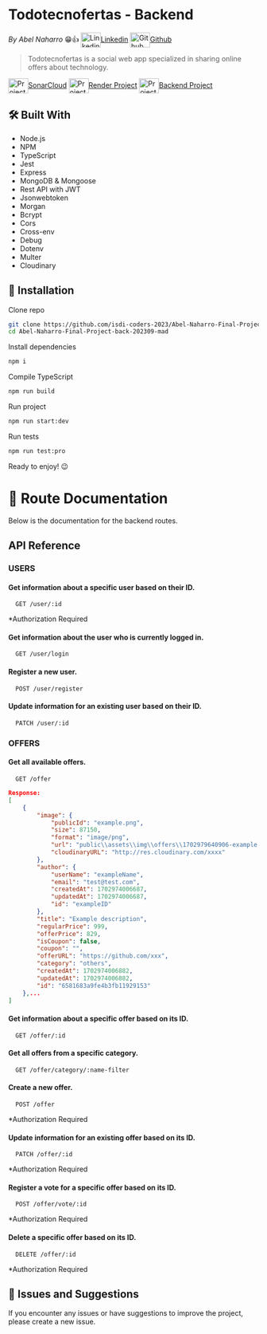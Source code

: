 # Todotecnofertas - Backend

_By Abel Naharro_ 😁👍 <a href="https://www.linkedin.com/in/abelnaharro/" target="blank">
<img align="center" src="https://cdn.jsdelivr.net/npm/simple-icons@10.1.0/icons/linkedin.svg" alt="Linkedin Abel Naharro" height="30" width="40"/>Linkedin</a> <a href="https://github.com/abelnhm" target="blank">
<img align="center" src="https://cdn.jsdelivr.net/npm/simple-icons@10.1.0/icons/github.svg" alt="Github Abel Naharro" height="30" width="40"/>Github</a>

> Todotecnofertas is a social web app specialized in sharing online offers about technology.

<a href="https://sonarcloud.io/summary/overall?id=isdi-coders-2023_Abel-Naharro-Final-Project-back-202309-mad" target="blank">
<img align="center" src="https://cdn.jsdelivr.net/npm/simple-icons@10.1.0/icons/sonarcloud.svg" alt="Project information on sonarcloud" height="30" width="40"/>SonarCloud</a>

<a href="https://two02309-final-backend-abel-naharro.onrender.com" target="blank">
<img align="center" src="https://cdn.jsdelivr.net/npm/simple-icons@10.1.0/icons/render.svg" alt="Project link of Render" height="30" width="40"/>Render Project</a>

<a href="https://github.com/isdi-coders-2023/Abel-Naharro-Final-Project-front-202309-mad" target="blank">
<img align="center" src="https://cdn.jsdelivr.net/npm/simple-icons@10.1.0/icons/github.svg" alt="Project link of fontend project" height="30" width="40"/>Backend Project</a>

## 🛠️ Built With

- Node.js
- NPM
- TypeScript
- Jest
- Express
- MongoDB & Mongoose
- Rest API with JWT
- Jsonwebtoken
- Morgan
- Bcrypt
- Cors
- Cross-env
- Debug
- Dotenv
- Multer
- Cloudinary

## 🚀 Installation

Clone repo

```sh
git clone https://github.com/isdi-coders-2023/Abel-Naharro-Final-Project-back-202309-mad
cd Abel-Naharro-Final-Project-back-202309-mad
```

Install dependencies

```sh
npm i
```

Compile TypeScript

```sh
npm run build
```

Run project

```sh
npm run start:dev
```

Run tests

```sh
npm run test:pro
```

Ready to enjoy! 😉

# 📖 Route Documentation

Below is the documentation for the backend routes.

## API Reference

### USERS

#### Get information about a specific user based on their ID.

```http
  GET /user/:id
```

\*Authorization Required

#### Get information about the user who is currently logged in.

```http
  GET /user/login
```

#### Register a new user.

```http
  POST /user/register
```

#### Update information for an existing user based on their ID.

```http
  PATCH /user/:id
```

### OFFERS

#### Get all available offers.

```http
  GET /offer
```

```json
Response:
[
    {
        "image": {
            "publicId": "example.png",
            "size": 87150,
            "format": "image/png",
            "url": "public\\assets\\img\\offers\\1702979640906-example.png",
            "cloudinaryURL": "http://res.cloudinary.com/xxxx"
        },
        "author": {
            "userName": "exampleName",
            "email": "test@test.com",
            "createdAt": 1702974006687,
            "updatedAt": 1702974006687,
            "id": "exampleID"
        },
        "title": "Example description",
        "regularPrice": 999,
        "offerPrice": 829,
        "isCoupon": false,
        "coupon": "",
        "offerURL": "https://github.com/xxx",
        "category": "others",
        "createdAt": 1702974006882,
        "updatedAt": 1702974006882,
        "id": "6581683a9fe4b3fb11929153"
    },...
]
```

#### Get information about a specific offer based on its ID.

```http
  GET /offer/:id
```

#### Get all offers from a specific category.

```http
  GET /offer/category/:name-filter
```

#### Create a new offer.

```http
  POST /offer
```

\*Authorization Required

#### Update information for an existing offer based on its ID.

```http
  PATCH /offer/:id
```

\*Authorization Required

#### Register a vote for a specific offer based on its ID.

```http
  POST /offer/vote/:id
```

\*Authorization Required

#### Delete a specific offer based on its ID.

```http
  DELETE /offer/:id
```

\*Authorization Required

## 🚨 Issues and Suggestions

If you encounter any issues or have suggestions to improve the project, please create a new issue.
